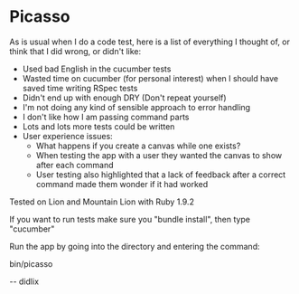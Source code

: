 Picasso
=======

As is usual when I do a code test, here is a list of everything I thought of, or think that I did wrong, or didn't like:

- Used bad English in the cucumber tests
- Wasted time on cucumber (for personal interest) when I should have saved time writing RSpec tests
- Didn't end up with enough DRY (Don't repeat yourself)
- I'm not doing any kind of sensible approach to error handling
- I don't like how I am passing command parts
- Lots and lots more tests could be written
- User experience issues:
  - What happens if you create a canvas while one exists?
  - When testing the app with a user they wanted the canvas to show after each command
  - User testing also highlighted that a lack of feedback after a correct command made them wonder if it had worked
  

Tested on Lion and Mountain Lion with Ruby 1.9.2

If you want to run tests make sure you "bundle install", then type "cucumber"

Run the app by going into the directory and entering the command:

bin/picasso


--
didlix
